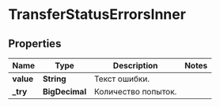 

# TransferStatusErrorsInner


## Properties

| Name | Type | Description | Notes |
|------------ | ------------- | ------------- | -------------|
|**value** | **String** | Текст ошибки. |  |
|**_try** | **BigDecimal** | Количество попыток. |  |



